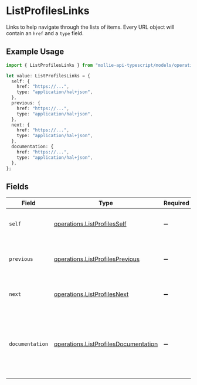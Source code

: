 # ListProfilesLinks

Links to help navigate through the lists of items. Every URL object will contain an `href` and a `type` field.

## Example Usage

```typescript
import { ListProfilesLinks } from "mollie-api-typescript/models/operations";

let value: ListProfilesLinks = {
  self: {
    href: "https://...",
    type: "application/hal+json",
  },
  previous: {
    href: "https://...",
    type: "application/hal+json",
  },
  next: {
    href: "https://...",
    type: "application/hal+json",
  },
  documentation: {
    href: "https://...",
    type: "application/hal+json",
  },
};
```

## Fields

| Field                                                                                        | Type                                                                                         | Required                                                                                     | Description                                                                                  |
| -------------------------------------------------------------------------------------------- | -------------------------------------------------------------------------------------------- | -------------------------------------------------------------------------------------------- | -------------------------------------------------------------------------------------------- |
| `self`                                                                                       | [operations.ListProfilesSelf](../../models/operations/listprofilesself.md)                   | :heavy_minus_sign:                                                                           | The URL to the current set of items.                                                         |
| `previous`                                                                                   | [operations.ListProfilesPrevious](../../models/operations/listprofilesprevious.md)           | :heavy_minus_sign:                                                                           | The previous set of items, if available.                                                     |
| `next`                                                                                       | [operations.ListProfilesNext](../../models/operations/listprofilesnext.md)                   | :heavy_minus_sign:                                                                           | The next set of items, if available.                                                         |
| `documentation`                                                                              | [operations.ListProfilesDocumentation](../../models/operations/listprofilesdocumentation.md) | :heavy_minus_sign:                                                                           | In v2 endpoints, URLs are commonly represented as objects with an `href` and `type` field.   |